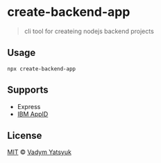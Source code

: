 # create-backend-app

> cli tool for createing nodejs backend projects

## Usage

```
npx create-backend-app
```

## Supports

- Express
- [IBM AppID](https://www.ibm.com/cloud/app-id)

## License

[MIT](https://tldrlegal.com/license/mit-license) © [Vadym Yatsyuk](https://github.com/vadimdez)
